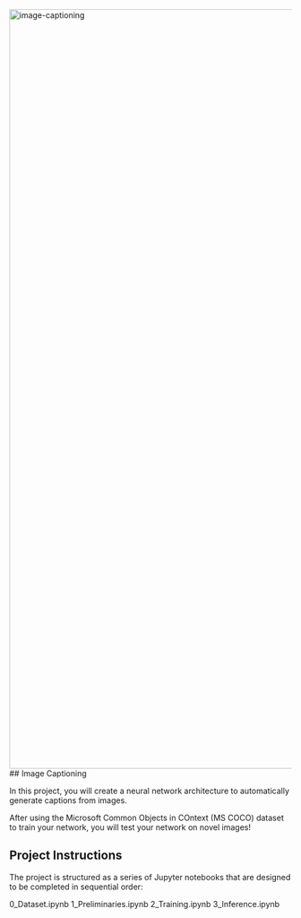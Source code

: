 <img width="1354" alt="image-captioning" src="https://user-images.githubusercontent.com/68400719/147161760-9f5417c3-f309-4912-b9ef-64f65627e846.png">
## Image Captioning

In this project, you will create a neural network architecture to automatically generate captions from images.

After using the Microsoft Common Objects in COntext (MS COCO) dataset to train your network, you will test your network on novel images!

## Project Instructions
The project is structured as a series of Jupyter notebooks that are designed to be completed in sequential order:

0_Dataset.ipynb
1_Preliminaries.ipynb
2_Training.ipynb
3_Inference.ipynb
